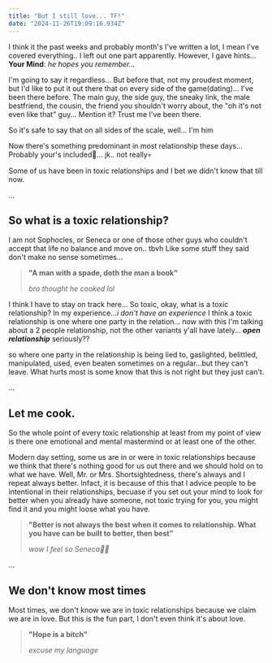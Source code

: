 ```yaml
---
title: "But I still love... TF!"
date: "2024-11-26T19:09:16.934Z"
---
```


I think it the past weeks and probably month's I've written a lot, I mean I've covered everything.. I left out one part apparently. However, I gave hints...<br />
**Your Mind**: _he hopes you remember..._

I'm going to say it regardless...
But before that, not my proudest moment, but I'd like to put it out there that on every side of the game(dating)... I've been there before.
The main guy, the side guy, the sneaky link, the male bestfriend, the cousin, the friend you shouldn't worry about, the "oh it's not even like that" guy... Mention it?
Trust me I've been there.

So it's safe to say that on all sides of the scale, well... I'm him

Now there's something predominant in most relationship these days...
Probably your's included👀... jk.. not really💀

Some of us have been in toxic relationships and I bet we didn't know that till now.

...

## So what is a toxic relationship?

I am not Sophocles, or Seneca or one of those other guys who couldn't accept that life no balance and move on.. tbvh
Like some stuff they said don't make no sense sometimes...

> **"A man with a spade, doth the man a book"**
>
> _bro thought he cooked lol_

I think I have to stay on track here...
So toxic, okay, what is a toxic relationship?
In my experience..._i don't have an experience_ I think a toxic relationship is one where one party in the relation... now with this I'm talking about a 2 people relationship, not the other variants y'all have lately... **_open relationship_** seriously??

so where one party in the relationship is being lied to, gaslighted, belittled, manipulated, used, even beaten sometimes on a regular...but they can't leave.
What hurts most is some know that this is not right but they just can't.

...

## Let me cook.

So the whole point of every toxic relationship at least from my point of view is there one emotional and mental mastermind or at least one of the other.

Modern day setting, some us are in or were in toxic relationships because we think that there's nothing good for us out there and we should hold on to what we have.
Well, Mr. or Mrs. Shortsightedness, there's always and I repeat always better.
Infact, it is because of this that I advice people to be intentional in their relationships, becuase if you set out your mind to look for better when you already have someone, not toxic trying for you, you might find it and you might loose what you have.

> **"Better is not always the best when it comes to relationship. What you have can be built to better, then best"**
>
> _wow I feel so Seneca🤣🤣_

...

## We don't know most times

Most times, we don't know we are in toxic relationships because we claim we are in love.
But this is the fun part, I don't even think it's about love.

> **"Hope is a bitch"**
>
> _excuse my language_
